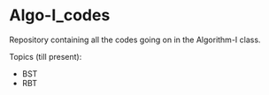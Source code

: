 # Algo-I_codes

Repository containing all the codes going on in the Algorithm-I class.

Topics (till present):
- BST
- RBT
